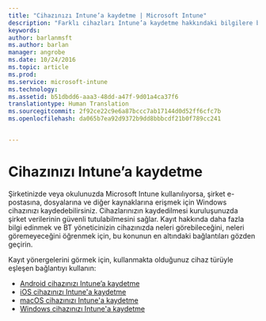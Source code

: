 ```yaml
---
title: "Cihazınızı Intune’a kaydetme | Microsoft Intune"
description: "Farklı cihazları Intune’a kaydetme hakkındaki bilgilere bağlantılar sağlanır"
keywords: 
author: barlanmsft
ms.author: barlan
manager: angrobe
ms.date: 10/24/2016
ms.topic: article
ms.prod: 
ms.service: microsoft-intune
ms.technology: 
ms.assetid: b51dbdd6-aaa3-48dd-a47f-9d01a4ca37f6
translationtype: Human Translation
ms.sourcegitcommit: 2f92ce22c9e6a87bccc7ab17144d0d52ff6cfc7b
ms.openlocfilehash: da065b7ea92d9372b9dd8bbbcdf21b0f789cc241


---
```


# <a name="enroll-your-device-in-intune"></a>Cihazınızı Intune’a kaydetme

Şirketinizde veya okulunuzda Microsoft Intune kullanılıyorsa, şirket e-postasına, dosyalarına ve diğer kaynaklarına erişmek için Windows cihazınızı kaydedebilirsiniz. Cihazlarınızın kaydedilmesi kuruluşunuzda şirket verilerinin güvenli tutulabilmesini sağlar. Kayıt hakkında daha fazla bilgi edinmek ve BT yöneticinizin cihazınızda neleri görebileceğini, neleri göremeyeceğini öğrenmek için, bu konunun en altındaki bağlantıları gözden geçirin.

Kayıt yönergelerini görmek için, kullanmakta olduğunuz cihaz türüyle eşleşen bağlantıyı kullanın:

- [Android cihazınızı Intune’a kaydetme](enroll-your-device-in-Intune-android.md)
- [iOS cihazınızı Intune'a kaydetme](enroll-your-device-in-intune-ios.md)
- [macOS cihazınızı Intune'a kaydetme](enroll-your-device-in-intune-macos.md)
- [Windows cihazınızı Intune'a kaydetme](enroll-your-device-in-intune-windows.md)



<!--HONumber=Dec16_HO2-->


